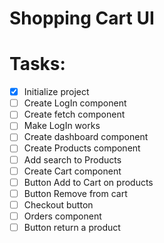 # Shopping Cart UI

# Tasks: 
  - [X] Initialize project
  - [ ] Create LogIn component
  - [ ] Create fetch component
  - [ ] Make LogIn works
  - [ ] Create dashboard component
  - [ ] Create Products component
  - [ ] Add search to Products
  - [ ] Create Cart component
  - [ ] Button Add to Cart on products
  - [ ] Button Remove from cart
  - [ ] Checkout button
  - [ ] Orders component
  - [ ] Button return a product
